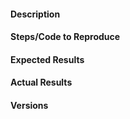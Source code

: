 <!-- Instructions For Filing a Bug: https://github.com/scikit-learn/scikit-learn/blob/master/CONTRIBUTING.md#filing-bugs -->

#### Description
<!-- Example: ValueError raised when fitting very high-frequency data -->

#### Steps/Code to Reproduce
<!--
Example:
```python
from pyramid.arima import auto_arima

model = auto_arima(your_data, stepwise=True)
```
-->

#### Expected Results
<!-- Example: No error is thrown. Please paste or describe the expected results.-->

#### Actual Results
<!-- Please paste or specifically describe the actual output or traceback. -->

#### Versions
<!--
Please run the following snippet and paste the output below.
import platform; print(platform.platform())
import sys; print("Python", sys.version)
import pmdarima; print("Pyramid", pmdarima.__version__)
import numpy; print("NumPy", numpy.__version__)
import scipy; print("SciPy", scipy.__version__)
import sklearn; print("Scikit-Learn", sklearn.__version__)
import statsmodels; print("Statsmodels", statsmodels.__version__)
-->


<!-- PLEASE do not be a lazy issue-filer! Include all the above information to make the maintainer's life easier -->
<!-- Thanks for contributing! -->
